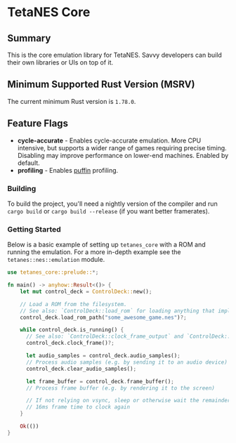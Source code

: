 # TetaNES Core

## Summary

This is the core emulation library for TetaNES. Savvy developers can build their
own libraries or UIs on top of it.

## Minimum Supported Rust Version (MSRV)

The current minimum Rust version is `1.78.0`.

## Feature Flags

- **cycle-accurate** - Enables cycle-accurate emulation. More CPU intensive, but
  supports a wider range of games requiring precise timing. Disabling may
  improve performance on lower-end machines. Enabled by default.
- **profiling** - Enables [puffin](https://github.com/EmbarkStudios/puffin)
  profiling.

### Building

To build the project, you'll need a nightly version of the compiler and run
`cargo build` or `cargo build --release` (if you want better framerates).

### Getting Started

Below is a basic example of setting up `tetanes_core` with a ROM and running the
emulation. For a more in-depth example see the `tetanes::nes::emulation` module.

```rust
use tetanes_core::prelude::*;

fn main() -> anyhow::Result<()> {
    let mut control_deck = ControlDeck::new();

    // Load a ROM from the filesystem.
    // See also: `ControlDeck::load_rom` for loading anything that implements `Read`.
    control_deck.load_rom_path("some_awesome_game.nes")?;

    while control_deck.is_running() {
      // See also: `ControlDeck::clock_frame_output` and `ControlDeck::clock_frame_into`
      control_deck.clock_frame()?;

      let audio_samples = control_deck.audio_samples();
      // Process audio samples (e.g. by sending it to an audio device)
      control_deck.clear_audio_samples();

      let frame_buffer = control_deck.frame_buffer();
      // Process frame buffer (e.g. by rendering it to the screen)

      // If not relying on vsync, sleep or otherwise wait the remainder of the
      // 16ms frame time to clock again
    }

    Ok(())
}
```
